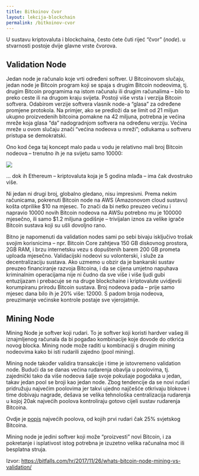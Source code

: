 ```yaml
---
title: Bitkoinov čvor
layout: lekcija-blockchain
permalink: /bitkoinov-cvor
---
```


U sustavu kriptovaluta i blockchaina, često ćete čuti rijeć “čvor” (*node*). u stvarnosti postoje dvije glavne vrste čvorova. 

## Validation Node

Jedan node je računalo koje vrti određeni softver. U Bitcoinovom slučaju, jedan node je Bitcoin program koji se spaja s drugim Bitcoin nodeovima, tj. drugim Bitcoin programima na istom računalu ili drugim računalima – bilo to preko ceste ili na drugom kraju svijeta. Postoji više vrsta i verzija Bitcoin softvera. Odabirom verzije softvera vlasnik node-a “glasa” za određene promjene protokola. Na primjer, ako se predloži da se limit od 21 miljun ukupno proizvedenih bitcoina pomakne na 42 miljuna, potrebna je većina mreže koja glasa “da” nadogradnjom softvera na određenu verziju. Većina mreže u ovom slučaju znači “većina nodeova u mreži”; odlukama u softveru pristupa se demokratski.

Ono kod čega taj koncept malo pada u vodu je relativno mali broj Bitcoin nodeova – trenutno ih je na svijetu samo 10000:

![](https://bitfalls.com/wp-content/uploads/2017/11/01-4.png)

… dok ih Ethereum – kriptovaluta koja je 5 godina mlađa – ima čak dvostruko više.

Ni jedan ni drugi broj, globalno gledano, nisu impresivni. Prema nekim računicama, pokrenuti Bitcoin node na AWS (Amazonovom cloud sustavu) košta otprilike $10 na mjesec. To znači da bi netko preuzeo većinu i napravio 10000 novih Bitcoin nodeova na AWSu potrebno mu je 100000 mjesečno, ili samo $1.2 miljuna godišnje – trivijalan iznos za velike igrače Bitcoin sustava koji su ušli dovoljno rano.

Bitno je napomenuti da validation nodes sami po sebi bivaju isključivo trošak svojim korisnicima – npr. Bitcoin Core zahtjeva 150 GB diskovnog prostora, 2GB RAM, i brzu internetsku vezu s dopuštenih barem 200 GB prometa uploada mjesečno. Validacijski nodeovi su volonterski, i služe za decentralizaciju sustava. Ako uzmemo u obzir da je bankarski sustav preuzeo financiranje razvoja Bitcoina, i da se cijena umjetno napuhava kriminalnim operacijama nije ni čudno da sve više i više ljudi gubi entuzijazam i prebacuje se na druge blockchaine i kriptovalute uvidjevši korumpiranu prirodu Bitcoin sustava. Broj nodeova pada – prije samo mjesec dana bilo ih je 20% više: 12000. S padom broja nodeova, preuzimanje većinske kontrole postaje sve vjerojatnije.

## Mining Node


Mining Node je softver koji rudari. To je softver koji koristi hardver vašeg ili iznajmljenog računala da bi pogađao kombinacije koje dovode do otkrića novog blocka. Mining node može raditi u kombinaciji s drugim mining nodeovima kako bi isti rudarili zajedno (pool mining).

Mining node također validira transakcije i time je istovremeno validation node. Budući da se danas većina rudarenja obavlja u poolovima, tj. zajednički tako da više nodeova šalje svoje pokušaje pogodaka u jedan, takav jedan pool se broji kao jedan node. Zbog tendencije da se novi rudari pridružuju najvećim poolovima jer takvi ujedno najčešće otkrivaju blokove i time dobivaju nagrade, dešava se velika tehnološka centralizacija rudarenja u kojoj 20ak najvećih poolova kontroliraju gotovo cijeli sustav rudarenja Bitcoina.

Ovdje je [popis](https://www.buybitcoinworldwide.com/mining/pools/) najvećih poolova, od kojih prvi rudari čak 25% svjetskog Bitcoina.

Mining node je jedini softver koji može “proizvesti” novi Bitcoin, i za pokretanje i isplativost istog potrebna je izuzetno velika računalna moć ili besplatna struja. 



Izvor: https://bitfalls.com/hr/2017/11/26/whats-bitcoin-node-mining-vs-validation/